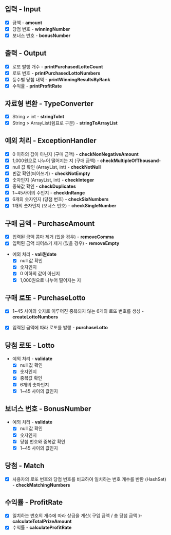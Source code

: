 ## 입력 - Input

- [x] 금액 - **amount**
- [x] 당첨 번호 - **winningNumber**
- [x] 보너스 번호 - **bonusNumber**

## 출력 - Output

- [x] 로또 발행 개수 - **printPurchasedLottoCount**
- [x] 로또 번호 - **printPurchasedLottoNumbers**
- [x] 등수별 당첨 내역 - **printWinningResultsByRank**
- [x] 수익률 - **printProfitRate**

## 자료형 변환 - **TypeConverter**

- [x] String > int - **stringToInt**
- [x] String > ArrayList(쉼표로 구분) - **stringToArrayList**

## 예외 처리 - **ExceptionHandler**

- [x] 0 이하의 값이 아닌지 (구매 금액) - **checkNonNegativeAmount**
- [x] 1,000원으로 나누어 떨어지는 지 (구매 금액) - **checkMultipleOfThousand**-
- [x] null 값 확인 (ArrayList, int) - **checkNotNull**
- [x] 빈값 확인(띄어쓰기) - **checkNotEmpty**
- [x] 숫자인지 (ArrayList, int) - **checkInteger**
- [x] 중복값 확인 - **checkDuplicates**
- [x] 1~45사이의 수인지 - **checkInRange**
- [x] 6개의 숫자인지 (당첨 번호) - **checkSixNumbers**
- [x] 1개의 숫자인지 (보너스 번호) - **checkSingleNumber**

## 구매 금액 - PurchaseAmount

- [x] 입력된 금액 콤마 제거 (있을 경우) - **removeComma**
- [x] 입력된 금액 띄어쓰기 제거 (있을 경우) - **removeEmpty**
- 예외 처리 - **vali원date**
  - [x] null 값 확인
  - [x] 숫자인지
  - [x] 0 이하의 값이 아닌지
  - [x] 1,000원으로 나누어 떨어지는 지

## 구매 로또 - PurchaseLotto

- [x] 1~45 사이의 숫자로 이루어진 중복되지 않는 6개의 로또 번호를 생성 - **createLottoNumbers**
- [x] 입력된 금액에 따라 로또를 발행 - **purchaseLotto**


## 당첨 로또 - Lotto

- 예외 처리 - **validate**
  - [x] null 값 확인
  - [x] 숫자인지
  - [x] 중복값 확인
  - [x] 6개의 숫자인지
  - [x] 1~45 사이의 값인지

## 보너스 번호 - BonusNumber

- 예외 처리 - **validate**
  - [x] null 값 확인
  - [x] 숫자인지
  - [x] 당첨 번호와 중복값 확인
  - [x] 1~45 사이의 값인지

## 당첨 - Match

- [x] 사용자의 로또 번호와 당첨 번호를 비교하여 일치하는 번호 개수를 반환 (HashSet) - **checkMatchingNumbers**

## 수익률 - ProfitRate

- [x] 일치하는 번호의 개수에 따라 상금을 계산( 구입 금액 / 총 당첨 금액 )- **calculateTotalPrizeAmount**
- [x] 수익률 - **calculateProfitRate**